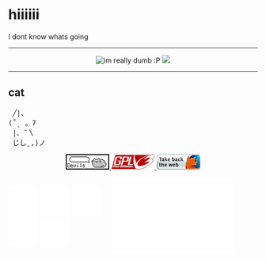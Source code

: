 # hiiiiii

I dont know whats going 

<hr>

<p align="center">
 <img src="https://img.shields.io/badge/im_really-really_dumb-red" alt="im really dumb :P">
 <img src="https://komarev.com/ghpvc/?username=Scissors-LT&color=ff69b4">
</p>
<hr>
<h2>cat</h2>
<pre>
 ╱|、
(˚ˎ 。7  
 |、˜〵          
 じしˍ,)ノ
</pre>

<p align="center">
 <a href="https://pusheen.com/category/comics/" target="_blank">
  <img src="./images/devils_button.gif" width="88" height="31">
 </a>
 <a href="https://www.gnu.org/licenses/gpl-3.0.en.html" target="_blank">
  <img src="./images/gplv3.gif" width="88" height="31">
 </a>
 <a href="https://www.firefox.com/en-GB/thanks/" target="_blank">
  <img src="./images/firefoxget.gif" width="88" height="31">
 </a>
</p>



<div style="display: flex; align-items: center;">
  <div>
    <img src="./images/thinkpad.svg" width="60">
    <img src="./images/debian.svg" width="60">
    <img src="./images/kde.svg" width="60"><br>
    <img src="./images/ce.svg" width="60">
    <img src="./images/Estimated_sign.svg" width="60">
  </div>
  <div style="margin-left:20px;">
    <img src="./images/barcode.svg" width="250">
  </div>
</div>

